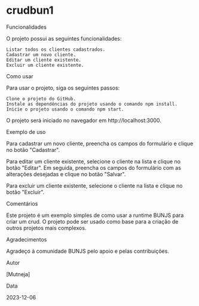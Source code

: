 # crudbun1
Funcionalidades

O projeto possui as seguintes funcionalidades:

    Listar todos os clientes cadastrados.
    Cadastrar um novo cliente.
    Editar um cliente existente.
    Excluir um cliente existente.

Como usar

Para usar o projeto, siga os seguintes passos:

    Clone o projeto do GitHub.
    Instale as dependências do projeto usando o comando npm install.
    Inicie o projeto usando o comando npm start.

O projeto será iniciado no navegador em http://localhost:3000.

Exemplo de uso

Para cadastrar um novo cliente, preencha os campos do formulário e clique no botão "Cadastrar".

Para editar um cliente existente, selecione o cliente na lista e clique no botão "Editar". Em seguida, preencha os campos do formulário com as alterações desejadas e clique no botão "Salvar".

Para excluir um cliente existente, selecione o cliente na lista e clique no botão "Excluir".

Comentários

Este projeto é um exemplo simples de como usar a runtime BUNJS para criar um crud. O projeto pode ser usado como base para a criação de outros projetos mais complexos.

Agradecimentos

Agradeço à comunidade BUNJS pelo apoio e pelas contribuições.

Autor

[Mutneja]

Data

2023-12-06
